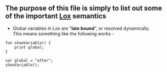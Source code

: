## The purpose of this file is simply to list out some of the important <u>Lox</u> semantics

- Global variables in Lox are "**late bound**", or resolved dynamically. <br> This means something like the following works - 

```
fun showVariable() {
    print global;
}

var global = "after";
showVariable();
```
